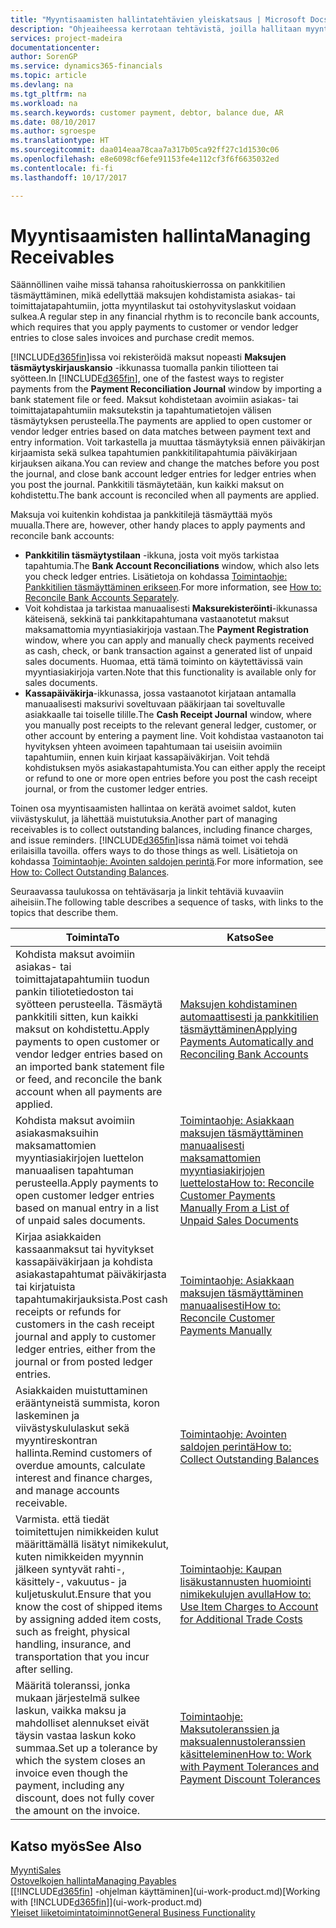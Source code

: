 ```yaml
---
title: "Myyntisaamisten hallintatehtävien yleiskatsaus | Microsoft Docs"
description: "Ohjeaiheessa kerrotaan tehtävistä, joilla hallitaan myyntisaamisia ja kohdistetaan maksuja asiakas- ja toimittajatapahtumiin."
services: project-madeira
documentationcenter: 
author: SorenGP
ms.service: dynamics365-financials
ms.topic: article
ms.devlang: na
ms.tgt_pltfrm: na
ms.workload: na
ms.search.keywords: customer payment, debtor, balance due, AR
ms.date: 08/10/2017
ms.author: sgroespe
ms.translationtype: HT
ms.sourcegitcommit: daa014eaa78caa7a317b05ca92ff27c1d1530c06
ms.openlocfilehash: e8e6098cf6efe91153fe4e112cf3f6f6635032ed
ms.contentlocale: fi-fi
ms.lasthandoff: 10/17/2017

---
```

# <a name="managing-receivables"></a><span data-ttu-id="57830-103">Myyntisaamisten hallinta</span><span class="sxs-lookup"><span data-stu-id="57830-103">Managing Receivables</span></span>
<span data-ttu-id="57830-104">Säännöllinen vaihe missä tahansa rahoituskierrossa on pankkitilien täsmäyttäminen, mikä edellyttää maksujen kohdistamista asiakas- tai toimittajatapahtumiin, jotta myyntilaskut tai ostohyvityslaskut voidaan sulkea.</span><span class="sxs-lookup"><span data-stu-id="57830-104">A regular step in any financial rhythm is to reconcile bank accounts, which requires that you apply payments to customer or vendor ledger entries to close sales invoices and purchase credit memos.</span></span>  

<span data-ttu-id="57830-105">[!INCLUDE[d365fin](includes/d365fin_md.md)]issa voi rekisteröidä maksut nopeasti **Maksujen täsmäytyskirjauskansio** -ikkunassa tuomalla pankin tiliotteen tai syötteen.</span><span class="sxs-lookup"><span data-stu-id="57830-105">In [!INCLUDE[d365fin](includes/d365fin_md.md)], one of the fastest ways to register payments from the **Payment Reconciliation Journal** window by importing a bank statement file or feed.</span></span> <span data-ttu-id="57830-106">Maksut kohdistetaan avoimiin asiakas- tai toimittajatapahtumiin maksutekstin ja tapahtumatietojen välisen täsmäytyksen perusteella.</span><span class="sxs-lookup"><span data-stu-id="57830-106">The payments are applied to open customer or vendor ledger entries based on data matches between payment text and entry information.</span></span> <span data-ttu-id="57830-107">Voit tarkastella ja muuttaa täsmäytyksiä ennen päiväkirjan kirjaamista sekä sulkea tapahtumien pankkitilitapahtumia päiväkirjaan kirjauksen aikana.</span><span class="sxs-lookup"><span data-stu-id="57830-107">You can review and change the matches before you post the journal, and close bank account ledger entries for ledger entries when you post the journal.</span></span> <span data-ttu-id="57830-108">Pankkitili täsmäytetään, kun kaikki maksut on kohdistettu.</span><span class="sxs-lookup"><span data-stu-id="57830-108">The bank account is reconciled when all payments are applied.</span></span>

<span data-ttu-id="57830-109">Maksuja voi kuitenkin kohdistaa ja pankkitilejä täsmäyttää myös muualla.</span><span class="sxs-lookup"><span data-stu-id="57830-109">There are, however, other handy places to apply payments and reconcile bank accounts:</span></span>  

* <span data-ttu-id="57830-110">**Pankkitilin täsmäytystilaan** -ikkuna, josta voit myös tarkistaa tapahtumia.</span><span class="sxs-lookup"><span data-stu-id="57830-110">The **Bank Account Reconciliations** window, which also lets you check ledger entries.</span></span> <span data-ttu-id="57830-111">Lisätietoja on kohdassa [Toimintaohje: Pankkitilien täsmäyttäminen erikseen](bank-how-reconcile-bank-accounts-separately.md).</span><span class="sxs-lookup"><span data-stu-id="57830-111">For more information, see [How to: Reconcile Bank Accounts Separately](bank-how-reconcile-bank-accounts-separately.md).</span></span>  
* <span data-ttu-id="57830-112">Voit kohdistaa ja tarkistaa manuaalisesti **Maksurekisteröinti**-ikkunassa käteisenä, sekkinä tai pankkitapahtumana vastaanotetut maksut maksamattomia myyntiasiakirjoja vastaan.</span><span class="sxs-lookup"><span data-stu-id="57830-112">The **Payment Registration** window, where you can apply and manually check payments received as cash, check, or bank transaction against a generated list of unpaid sales documents.</span></span> <span data-ttu-id="57830-113">Huomaa, että tämä toiminto on käytettävissä vain myyntiasiakirjoja varten.</span><span class="sxs-lookup"><span data-stu-id="57830-113">Note that this functionality is available only for sales documents.</span></span>  
* <span data-ttu-id="57830-114">**Kassapäiväkirja**-ikkunassa, jossa vastaanotot kirjataan antamalla manuaalisesti maksurivi soveltuvaan pääkirjaan tai soveltuvalle asiakkaalle tai toiselle tilille.</span><span class="sxs-lookup"><span data-stu-id="57830-114">The **Cash Receipt Journal** window, where you manually post receipts to the relevant general ledger, customer, or other account by entering a payment line.</span></span> <span data-ttu-id="57830-115">Voit kohdistaa vastaanoton tai hyvityksen yhteen avoimeen tapahtumaan tai useisiin avoimiin tapahtumiin, ennen kuin kirjaat kassapäiväkirjan. Voit tehdä kohdistuksen myös asiakastapahtumista.</span><span class="sxs-lookup"><span data-stu-id="57830-115">You can either apply the receipt or refund to one or more open entries before you post the cash receipt journal, or from the customer ledger entries.</span></span>  

<span data-ttu-id="57830-116">Toinen osa myyntisaamisten hallintaa on kerätä avoimet saldot, kuten viivästyskulut, ja lähettää muistutuksia.</span><span class="sxs-lookup"><span data-stu-id="57830-116">Another part of managing receivables is to collect outstanding balances, including finance charges, and issue reminders.</span></span> [!INCLUDE[d365fin](includes/d365fin_md.md)]<span data-ttu-id="57830-117">issa nämä toimet voi tehdä erilaisilla tavoilla.</span><span class="sxs-lookup"><span data-stu-id="57830-117"> offers ways to do those things as well.</span></span> <span data-ttu-id="57830-118">Lisätietoja on kohdassa [Toimintaohje: Avointen saldojen perintä](receivables-collect-outstanding-balances.md).</span><span class="sxs-lookup"><span data-stu-id="57830-118">For more information, see [How to: Collect Outstanding Balances](receivables-collect-outstanding-balances.md).</span></span>  

<span data-ttu-id="57830-119">Seuraavassa taulukossa on tehtäväsarja ja linkit tehtäviä kuvaaviin aiheisiin.</span><span class="sxs-lookup"><span data-stu-id="57830-119">The following table describes a sequence of tasks, with links to the topics that describe them.</span></span>  

| <span data-ttu-id="57830-120">Toiminta</span><span class="sxs-lookup"><span data-stu-id="57830-120">To</span></span> | <span data-ttu-id="57830-121">Katso</span><span class="sxs-lookup"><span data-stu-id="57830-121">See</span></span> |
| --- | --- |
| <span data-ttu-id="57830-122">Kohdista maksut avoimiin asiakas- tai toimittajatapahtumiin tuodun pankin tiliotetiedoston tai syötteen perusteella. Täsmäytä pankkitili sitten, kun kaikki maksut on kohdistettu.</span><span class="sxs-lookup"><span data-stu-id="57830-122">Apply payments to open customer or vendor ledger entries based on an imported bank statement file or feed, and reconcile the bank account when all payments are applied.</span></span> |[<span data-ttu-id="57830-123">Maksujen kohdistaminen automaattisesti ja pankkitilien täsmäyttäminen</span><span class="sxs-lookup"><span data-stu-id="57830-123">Applying Payments Automatically and Reconciling Bank Accounts</span></span>](receivables-apply-payments-auto-reconcile-bank-accounts.md) |
| <span data-ttu-id="57830-124">Kohdista maksut avoimiin asiakasmaksuihin maksamattomien myyntiasiakirjojen luettelon manuaalisen tapahtuman perusteella.</span><span class="sxs-lookup"><span data-stu-id="57830-124">Apply payments to open customer ledger entries based on manual entry in a list of unpaid sales documents.</span></span> |[<span data-ttu-id="57830-125">Toimintaohje: Asiakkaan maksujen täsmäyttäminen manuaalisesti maksamattomien myyntiasiakirjojen luettelosta</span><span class="sxs-lookup"><span data-stu-id="57830-125">How to: Reconcile Customer Payments Manually From a List of Unpaid Sales Documents</span></span>](receivables-how-reconcile-customer-payments-list-unpaid-sales-documents.md) |
| <span data-ttu-id="57830-126">Kirjaa asiakkaiden kassaanmaksut tai hyvitykset kassapäiväkirjaan ja kohdista asiakastapahtumat päiväkirjasta tai kirjatuista tapahtumakirjauksista.</span><span class="sxs-lookup"><span data-stu-id="57830-126">Post cash receipts or refunds for customers in the cash receipt journal and apply to customer ledger entries, either from the journal or from posted ledger entries.</span></span> |[<span data-ttu-id="57830-127">Toimintaohje: Asiakkaan maksujen täsmäyttäminen manuaalisesti</span><span class="sxs-lookup"><span data-stu-id="57830-127">How to: Reconcile Customer Payments Manually</span></span>](receivables-how-apply-sales-transactions-manually.md) |
| <span data-ttu-id="57830-128">Asiakkaiden muistuttaminen erääntyneistä summista, koron laskeminen ja viivästyskululaskut sekä myyntireskontran hallinta.</span><span class="sxs-lookup"><span data-stu-id="57830-128">Remind customers of overdue amounts, calculate interest and finance charges, and manage accounts receivable.</span></span> |[<span data-ttu-id="57830-129">Toimintaohje: Avointen saldojen perintä</span><span class="sxs-lookup"><span data-stu-id="57830-129">How to: Collect Outstanding Balances</span></span>](receivables-collect-outstanding-balances.md) |
|<span data-ttu-id="57830-130">Varmista. että tiedät toimitettujen nimikkeiden kulut määrittämällä lisätyt nimikekulut, kuten nimikkeiden myynnin jälkeen syntyvät rahti-, käsittely-, vakuutus- ja kuljetuskulut.</span><span class="sxs-lookup"><span data-stu-id="57830-130">Ensure that you know the cost of shipped items by assigning added item costs, such as freight, physical handling, insurance, and transportation that you incur after selling.</span></span>|[<span data-ttu-id="57830-131">Toimintaohje: Kaupan lisäkustannusten huomiointi nimikekulujen avulla</span><span class="sxs-lookup"><span data-stu-id="57830-131">How to: Use Item Charges to Account for Additional Trade Costs</span></span>](payables-how-assign-item-charges.md)|
|<span data-ttu-id="57830-132">Määritä toleranssi, jonka mukaan järjestelmä sulkee laskun, vaikka maksu ja mahdolliset alennukset eivät täysin vastaa laskun koko summaa.</span><span class="sxs-lookup"><span data-stu-id="57830-132">Set up a tolerance by which the system closes an invoice even though the payment, including any discount, does not fully cover the amount on the invoice.</span></span>|[<span data-ttu-id="57830-133">Toimintaohje: Maksutoleranssien ja maksualennustoleranssien käsitteleminen</span><span class="sxs-lookup"><span data-stu-id="57830-133">How to: Work with Payment Tolerances and Payment Discount Tolerances</span></span>](finance-payment-tolerance-and-payment-discount-tolerance.md)|
## <a name="see-also"></a><span data-ttu-id="57830-134">Katso myös</span><span class="sxs-lookup"><span data-stu-id="57830-134">See Also</span></span>
[<span data-ttu-id="57830-135">Myynti</span><span class="sxs-lookup"><span data-stu-id="57830-135">Sales</span></span>](sales-manage-sales.md)  
[<span data-ttu-id="57830-136">Ostovelkojen hallinta</span><span class="sxs-lookup"><span data-stu-id="57830-136">Managing Payables</span></span>](payables-manage-payables.md)  
<span data-ttu-id="57830-137">[[!INCLUDE[d365fin](includes/d365fin_md.md)] -ohjelman käyttäminen](ui-work-product.md)</span><span class="sxs-lookup"><span data-stu-id="57830-137">[Working with [!INCLUDE[d365fin](includes/d365fin_md.md)]](ui-work-product.md)</span></span>  
[<span data-ttu-id="57830-138">Yleiset liiketoimintatoiminnot</span><span class="sxs-lookup"><span data-stu-id="57830-138">General Business Functionality</span></span>](ui-across-business-areas.md)

